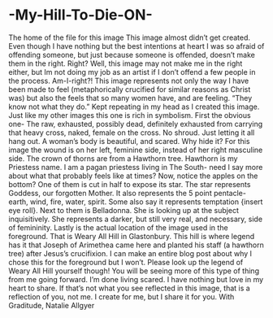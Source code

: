 # -My-Hill-To-Die-ON-
The home of the file for this image
This image almost didn’t get created. Even though I have nothing but the best intentions at heart I was so afraid of offending someone, but just because someone is offended, doesn’t make them in the right. Right? Well, this image may not make me in the right either, but Im not doing my job as an artist if I don’t offend a few people in the process. Am-I-right?! This image represents not only the way I have been made to feel (metaphorically crucified for similar reasons as Christ was) but also the feels that so many women have, and are feeling. “They know not what they do.” Kept repeating in my head as I created this image. Just like my other images this one is rich in symbolism. First the obvious one- The raw, exhausted, possibly dead, definitely exhausted from carrying that heavy cross, naked, female on the cross. No shroud. Just letting it all hang out. A woman’s body is beautiful, and scared. Why hide it? For this image the wound is on her left, feminine side, instead of her right masculine side. The crown of thorns are from a Hawthorn tree. Hawthorn is my Priestess name. I am a pagan priestess living in The South- need I say more about what that probably feels like at times? Now, notice the apples on the bottom? One of them is cut in half to expose its star. The star represents Goddess, our forgotten Mother. It also represents the 5 point pentacle- earth, wind, fire, water, spirit. Some also say it represents temptation {insert eye roll}. Next to them is Belladonna. She is looking up at the subject inquisitively. She represents a darker, but still very real, and necessary, side of femininity. Lastly is the actual location of the image used in the foreground. That is Weary All Hill in Glastonbury. This hill is where legend has it that Joseph of Arimethea came here and planted his staff (a hawthorn tree) after Jesus’s crucifixion. I can make an entire blog post about why I chose this for the foreground but I won’t. Please look up the legend of Weary All Hill yourself though! You will be seeing more of this type of thing from me going forward. I’m done living scared. I have nothing but love in my heart to share. If that’s not what you see reflected in this image, that is a reflection of you, not me. I create for me, but I share it for you.
With Graditude, 
Natalie Allgyer
